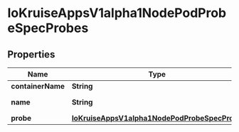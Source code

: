
# IoKruiseAppsV1alpha1NodePodProbeSpecProbes

## Properties
Name | Type | Description | Notes
------------ | ------------- | ------------- | -------------
**containerName** | **String** | container name | 
**name** | **String** | Name is podProbeMarker.Name#probe.Name | 
**probe** | [**IoKruiseAppsV1alpha1NodePodProbeSpecProbe**](IoKruiseAppsV1alpha1NodePodProbeSpecProbe.md) |  | 



